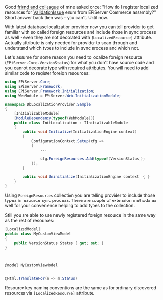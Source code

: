 Good [friend and colleague](http://marisks.net/) of mine asked once: "How do I register localized resources for [ValidationIssue](http://world.episerver.com/documentation/Items/Developers-Guide/Episerver-Commerce/9/Orders/order-processing/) enum from EPiServer Commerce assembly?" Short answer back then was - you can't.
Until now.

With latest database localization provider now you can tell provider to get familiar with so called foreign resources and include those in sync process as well - even they are not decorated with `[LocalizedResource]` attribute. Actually attribute is only needed for provider to scan through and understand which types to include in sync process and which not.

Let's assume for some reason you need to localize foreign resource (`EPiServer.Core.VersionStatus`) for what you don't have source code and you cannot decorate type with required attributes. You will need to add similar code to register foreign resources:

```csharp
using EPiServer.Core;
using EPiServer.Framework;
using EPiServer.Framework.Initialization;
using WebModule = EPiServer.Web.InitializationModule;

namespace DbLocalizationProvider.Sample
{
    [InitializableModule]
    [ModuleDependency(typeof(WebModule))]
    public class InitLocalization : IInitializableModule
    {
        public void Initialize(InitializationEngine context)
        {
            ConfigurationContext.Setup(cfg =>
            {
                ...

                cfg.ForeignResources.Add(typeof(VersionStatus));
            });
        }

        public void Uninitialize(InitializationEngine context) { }
    }
}
```

Using `ForeignResources` collection you are telling provider to include those types in resource sync process.
There are couple of extension methods as well for your convenience helping to add types to the collection.

Still you are able to use newly registered foreign resource in the same way as the rest of resources:

```csharp
[LocalizedModel]
public class MyCustomViewModel
{
    public VersionStatus Status { get; set; }
}



@model MyCustomViewModel

...
@Html.TranslateFor(m => m.Status)
```

Resource key naming conventions are the same as for ordinary discovered resources via `[LocalizedResource]` attribute.
